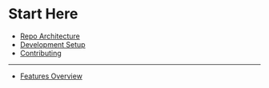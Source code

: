 # Start Here

- [Repo Architecture](./1.Repo-Architecture.md)  
- [Development Setup](./2.Development-Setup.md)  
- [Contributing](./3.Contributing.md)

---

- [Features Overview](./Features)
